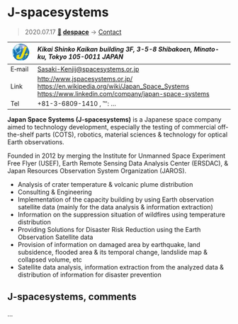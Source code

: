 # J-spacesystems
> 2020.07.17 **[🚀](../index/index.md) [despace](index.md)** → [Contact](contact.md)

|[![](f/contact/j/jspacesys_logo1_thumb.jpg)](f/contact/j/jspacesys_logo1.png)|*Kikai Shinko Kaikan building 3F, 3-5-8 Shibakoen, Minato-ku, Tokyo 105-0011 JAPAN*|
|:--|:--|
|E‑mail| <Sasaki-Kenjij@spacesystems.or.jp> |
|Link| <http://www.jspacesystems.or.jp/><br> <https://en.wikipedia.org/wiki/Japan_Space_Systems><br> <https://www.linkedin.com/company/japan-space-systems> |
|Tel| +81-3-6809-1410 , ℻: … |

**Japan Space Systems (J-spacesystems)** is a Japanese space company aimed to technology development, especially the testing of commercial off-the-shelf parts (COTS), robotics, material sciences & technology for optical Earth observations.

Founded in 2012 by merging the Institute for Unmanned Space Experiment Free Flyer (USEF), Earth Remote Sensing Data Analysis Center (ERSDAC), & Japan Resources Observation System Organization (JAROS).

   - Analysis of crater temperature & volcanic plume distribution
   - Consulting & Engineering
   - Implementation of the capacity building by using Earth observation satellite data (mainly for the data analysis & information extraction)
   - Information on the suppression situation of wildfires using temperature distribution
   - Providing Solutions for Disaster Risk Reduction using the Earth Observation Satellite data
   - Provision of information on damaged area by earthquake, land subsidence, flooded area & its temporal change, landslide map & collapsed volume, etc
   - Satellite data analysis, information extraction from the analyzed data & distribution of information for disaster prevention



<p style="page-break-after:always"> </p>

## J-spacesystems, comments

…

